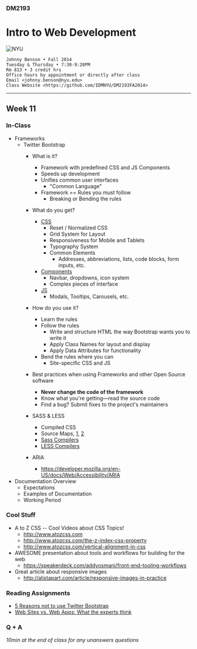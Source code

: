 ### DM2193

# Intro to Web Development

![NYU](http://j-hnnybens-n.com/capture/imami.png)

    Johnny Benson • Fall 2014
    Tuesday & Thursday • 7:30-9:20PM
    Rm 813 • 3 credit hrs
    Office hours by appointment or directly after class
    Email <johnny.benson@nyu.edu>
    Class Website <https://github.com/IDMNYU/DM2193FA2014>

---

## Week 11

### In-Class
* Frameworks
  * Twitter Bootstrap
    * What is it?
        * Framework with predefined CSS and JS Components
        * Speeds up development
        * Unifies common user interfaces
            * "Common Language"
        * Framework == Rules you must follow
            * Breaking or Bending the rules 
    * What do you get?
        * [CSS](http://getbootstrap.com/css/#overview)
            * Reset / Normalized CSS
            * Grid System for Layout
            * Responsiveness for Mobile and Tablets
            * Typography System
            * Common Elements
                * Addresses, abbreviations, lists, code blocks, form inputs, etc.
        * [Components](http://getbootstrap.com/components)
            * Navbar, dropdowns, icon system
            * Complex pieces of interface
        * [JS](http://getbootstrap.com/javascript/#js-overview)
            * Modals, Tooltips, Carousels, etc.
    * How do you use it?
        * Learn the rules
        * Follow the rules
            * Write and structure HTML the way Bootstrap wants you to write it
            * Apply Class Names for layout and display 
            * Apply Data Attributes for functionality
        * Bend the rules where you can
            * Site-specific CSS and JS

    * Best practices when using Frameworks and other Open Source software
        * **Never change the code of the framework**
        * Know what you're getting—read the source code
        * Find a bug? Submit fixes to the project's maintainers
    * SASS & LESS
        * Compiled CSS
        * Source Maps, [1](http://roots.io/using-less-source-maps/), [2](http://www.html5rocks.com/en/tutorials/developertools/sourcemaps)
        * [Sass Compilers](http://sass-lang.com/install)
        * [LESS Compilers](http://lesscss.org/usage/#guis-for-less)
    * ARIA
        * https://developer.mozilla.org/en-US/docs/Web/Accessibility/ARIA
* Documentation Overview
    * Expectations
    * Examples of Documentation
    * Working Period

### Cool Stuff
* A to Z CSS -- Cool Videos about CSS Topics!
    * http://www.atozcss.com
    * http://www.atozcss.com/the-z-index-css-property
    * http://www.atozcss.com/vertical-alignment-in-css
* AWESOME presentation about tools and workflows for building for the web
    * https://speakerdeck.com/addyosmani/front-end-tooling-workflows
* Great article about responsive images
    * http://alistapart.com/article/responsive-images-in-practice
    
### Reading Assignments
* [5 Reasons not to use Twitter Bootstrap](http://www.zingdesign.com/5-reasons-not-to-use-twitter-bootstrap)
* [Web Sites vs. Web Apps: What the experts think](http://www.visionmobile.com/blog/2013/07/web-sites-vs-web-apps-what-the-experts-think)

### Q + A
*10min at the end of class for any unanswers questions*
